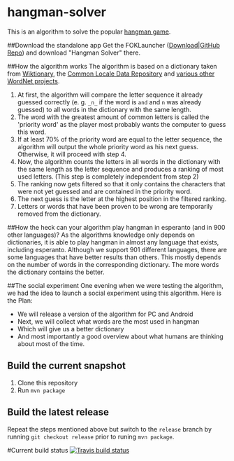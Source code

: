 # hangman-solver
This is an algorithm to solve the popular [hangman game](https://en.wikipedia.org/wiki/Hangman_(game)).

##Download the standalone app
Get the FOKLauncher ([Download](https://bintray.com/vatbub/fokprojectsSnapshots/foklauncher#downloads)|[GitHub Repo](https://github.com/vatbub/fokLauncher)) and download "Hangman Solver" there.

##How the algorithm works
The algorithm is based on a dictionary taken from [Wiktionary](https://www.wiktionary.org/), the [Common Locale Data Repository](http://cldr.unicode.org/) and [various other WordNet projects](http://compling.hss.ntu.edu.sg/omw/).
  1. At first, the algorithm will compare the letter sequence it already guessed correctly (e. g. `_n_` if the word is `and` and `n` was already guessed) to all words in the dictionary with the same length.
  2. The word with the greatest amount of common letters is called the 'priority word' as the player most probably wants the computer to guess this word.
  3. If at least 70% of the priority word are equal to the letter sequence, the algorithm will output the whole priority word as his next guess. Otherwise, it will proceed with step 4.
  4. Now, the algorithm counts the letters in all words in the dictionary with the same length as the letter sequence and produces a ranking of most used letters. (This step is completely independent from step 2)
  5. The ranking now gets filtered so that it only contains the characters that were not yet guessed and are contained in the priority word.
  6. The next guess is the letter at the highest position in the filtered ranking.
  7. Letters or words that have been proven to be wrong are temporarily removed from the dictionary.
  
##How the heck can your algorithm play hangman in esperanto (and in 900 other languages)?
As the algorithms knowledge only depends on dictionaries, it is able to play hangman in almost any language that exists, including esperanto. Although we support 901 different languages, there are some languages that have better results than others. This mostly depends on the number of words in the corresponding dictionary. The more words the dictionary contains the better.

##The social experiment
One evening when we were testing the algorithm, we had the idea to launch a social experiment using this algorithm. Here is the Plan:
  - We will release a version of the algorithm for PC and Android
  - Next, we will collect what words are the most used in hangman
  - Which will give us a better dictionary
  - And most importantly a good overview about what humans are thinking about most of the time.
  
## Build the current snapshot
1. Clone this repository
2. Run `mvn package`

## Build the latest release
Repeat the steps mentioned above but switch to the `release` branch by running `git checkout release` prior to runing `mvn package`.

#Current build status
[![Travis build status](https://travis-ci.org/vatbub/hangman-solver.svg?branch=master)](https://travis-ci.org/vatbub/hangman-solver/)
